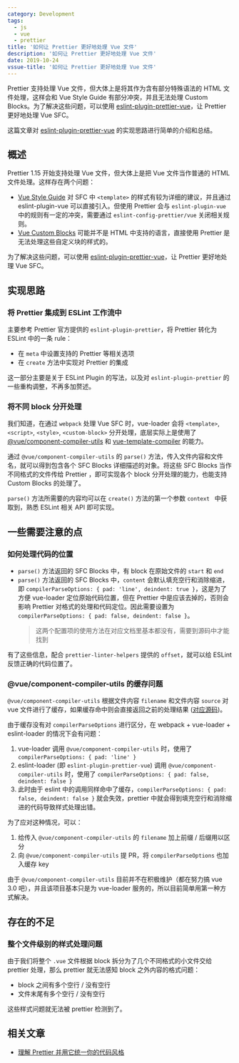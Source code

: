 ```yaml
---
category: Development
tags:
  - js
  - vue
  - prettier
title: '如何让 Prettier 更好地处理 Vue 文件'
description: '如何让 Prettier 更好地处理 Vue 文件'
date: 2019-10-24
vssue-title: '如何让 Prettier 更好地处理 Vue 文件'
---
```


Prettier 支持处理 Vue 文件，但大体上是将其作为含有部分特殊语法的 HTML 文件处理，这样会和 Vue Style Guide 有部分冲突，并且无法处理 Custom Blocks。为了解决这些问题，可以使用 [eslint-plugin-prettier-vue](https://github.com/meteorlxy/eslint-plugin-prettier-vue)，让 Prettier 更好地处理 Vue SFC。

这篇文章对 [eslint-plugin-prettier-vue](https://github.com/meteorlxy/eslint-plugin-prettier-vue) 的实现思路进行简单的介绍和总结。

<!-- more -->

## 概述

Prettier 1.15 开始支持处理 Vue 文件，但大体上是把 Vue 文件当作普通的 HTML 文件处理。这样存在两个问题：

- [Vue Style Guide](https://vuejs.org/v2/style-guide/) 对 SFC 中 `<template>` 的样式有较为详细的建议，并且通过 eslint-plugin-vue 可以直接引入。但使用 Prettier 会与 `eslint-plugin-vue` 中的规则有一定的冲突，需要通过 `eslint-config-prettier/vue` 关闭相关规则。
- [Vue Custom Blocks](https://vue-loader.vuejs.org/guide/custom-blocks.html) 可能并不是 HTML 中支持的语言，直接使用 Prettier 是无法处理这些自定义块的样式的。

为了解决这些问题，可以使用 [eslint-plugin-prettier-vue](https://github.com/meteorlxy/eslint-plugin-prettier-vue)，让 Prettier 更好地处理 Vue SFC。

## 实现思路

### 将 Prettier 集成到 ESLint 工作流中

主要参考 Prettier 官方提供的 `eslint-plugin-prettier`，将 Prettier 转化为 ESLint 中的一条 rule：

- 在 `meta` 中设置支持的 Prettier 等相关选项
- 在 `create` 方法中实现对 Prettier 的集成

这一部分主要是关于 ESLint Plugin 的写法，以及对 `eslint-plugin-prettier` 的一些重构调整，不再多加赘述。

### 将不同 block 分开处理

我们知道，在通过 `webpack` 处理 Vue SFC 时，vue-loader 会将 `<template>`, `<script>`, `<style>`, `<custom-block>` 分开处理，底层实际上是使用了 [@vue/component-compiler-utils](https://www.npmjs.com/package/@vue/component-compiler-utils) 和 [vue-template-compiler](https://www.npmjs.com/package/vue-template-compiler) 的能力。

通过 `@vue/component-compiler-utils` 的 `parse()` 方法，传入文件内容和文件名，就可以得到包含各个 SFC Blocks 详细描述的对象。将这些 SFC Blocks 当作不同格式的文件传给 Prettier ，即可实现各个 block 分开处理的能力，也能支持 Custom Blocks 的处理了。

`parse()` 方法所需要的内容均可以在 `create()` 方法的第一个参数 `context ` 中获取到，熟悉 ESLint 相关 API 即可实现。

## 一些需要注意的点

### 如何处理代码的位置

- `parse()` 方法返回的 SFC Blocks 中，有 block 在原始文件的 `start` 和 `end`
- `parse()` 方法返回的 SFC Blocks 中，`content` 会默认填充空行和消除缩进，即 `compilerParseOptions: { pad: 'line', deindent: true }`，这是为了方便 vue-loader 定位原始代码位置，但在 Prettier 中是应该去掉的，否则会影响 Prettier 对格式的处理和代码定位。因此需要设置为 `compilerParseOptions: { pad: false, deindent: false }`。
  > 这两个配置项的使用方法在对应文档里基本都没有，需要到源码中才能找到

有了这些信息，配合 `prettier-linter-helpers` 提供的 `offset`，就可以给 ESLint 反馈正确的代码位置了。

### @vue/component-compiler-utils 的缓存问题

`@vue/component-compiler-utils` 根据文件内容 `filename` 和文件内容 `source` 对 vue 文件进行了缓存，如果缓存命中则会直接返回之前的处理结果 ([对应源码](https://github.com/vuejs/component-compiler-utils/blob/37b4a6a99ecaa8bf27c777191ac17e9168c70cd1/lib/parse.ts#L55-L57))。

由于缓存没有对 `compilerParseOptions` 进行区分，在 webpack + vue-loader + eslint-loader 的情况下会有问题：

1. vue-loader 调用 `@vue/component-compiler-utils` 时，使用了 `compilerParseOptions: { pad: 'line' }`
2. eslint-loader (即 `eslint-plugin-prettier-vue`) 调用 `@vue/component-compiler-utils` 时，使用了 `compilerParseOptions: { pad: false, deindent: false }`
3. 此时由于 eslint 中的调用同样命中了缓存，`compilerParseOptions: { pad: false, deindent: false }` 就会失效，prettier 中就会得到填充空行和消除缩进的代码导致样式处理出错。

为了应对这种情况，可以：

1. 给传入 `@vue/component-compiler-utils` 的 `filename` 加上前缀 / 后缀用以区分
2. 向 `@vue/component-compiler-utils` 提 PR，将 `compilerParseOptions` 也加入缓存 key

由于 `@vue/component-compiler-utils` 目前并不在积极维护（都在努力搞 vue 3.0 吧），并且该项目基本只是为 vue-loader 服务的，所以目前简单用第一种方式解决。

## 存在的不足

### 整个文件级别的样式处理问题

由于我们将整个 `.vue` 文件根据 block 拆分为了几个不同格式的小文件交给 prettier 处理，那么 prettier 就无法感知 block 之外内容的格式问题：

- block 之间有多个空行 / 没有空行
- 文件末尾有多个空行 / 没有空行

这些样式问题就无法被 prettier 检测到了。

## 相关文章

- [理解 Prettier 并用它统一你的代码风格](/posts/2019/08/05/understand-and-use-prettier.html)  
